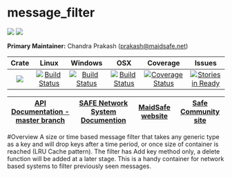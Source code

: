 # message_filter

[![](https://img.shields.io/badge/Project%20SAFE-Approved-green.svg)](http://maidsafe.net/applications) [![](https://img.shields.io/badge/License-GPL3-green.svg)](https://github.com/maidsafe/message_filter/blob/master/COPYING)

**Primary Maintainer:**     Chandra Prakash (prakash@maidsafe.net)

|Crate|Linux|Windows|OSX|Coverage|Issues|
|:------:|:-------:|:-------:|:-------:|:-------:|:-------:|
|[![](http://meritbadge.herokuapp.com/message_filter)](https://crates.io/crates/message_filter)|[![Build Status](https://travis-ci.org/maidsafe/message_filter.svg?branch=master)](https://travis-ci.org/maidsafe/message_filter)| [![Build Status](http://ci.maidsafe.net:8080/buildStatus/icon?job=message_filter_win64_status_badge)](http://ci.maidsafe.net:8080/job/message_filter_win64_status_badge/)|[![Build Status](http://ci.maidsafe.net:8080/buildStatus/icon?job=message_filter_osx_status_badge)](http://ci.maidsafe.net:8080/job/message_filter_osx_status_badge/) |[![Coverage Status](https://coveralls.io/repos/maidsafe/message_filter/badge.svg)](https://coveralls.io/r/maidsafe/message_filter)|[![Stories in Ready](https://badge.waffle.io/maidsafe/message_filter.png?label=ready&title=Ready)](https://waffle.io/maidsafe/message_filter)|

| [API Documentation - master branch](http://maidsafe.net/message_filter/master) | [SAFE Network System Documention](http://systemdocs.maidsafe.net) | [MaidSafe website](http://maidsafe.net) | [Safe Community site](https://forum.safenetwork.io) |
|:------:|:-------:|:-------:|:-------:|

#Overview
A size or time based message filter that takes any generic type as a key and will drop keys after a time period, or once size of container is reached (LRU Cache pattern). The filter has Add key method only, a delete function will be added at a later stage. This is a handy container for network based systems to filter previously seen messages.
